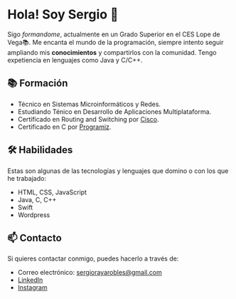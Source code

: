 # Hola! Soy Sergio 👋

Sigo *formandome*, actualmente en un Grado Superior en el CES Lope de Vega📚. Me encanta el mundo de la programación, siempre intento seguir ampliando mis **conocimientos** y compartirlos con la comunidad. Tengo expetiencia en lenguajes como Java y C/C++.

## 📚 Formación

- Técnico en Sistemas Microinformáticos y Redes.
- Estudiando Ténico en Desarrollo de Aplicaciones Multiplataforma.
- Certificado en Routing and Switching por [Cisco](https://www.cisco.com/#tabs-ca9b217826-item-1b113ceb83-tab).
- Certificado en C por [Programiz](https://programiz.pro/certificates/detail/B456A96C3F63).

## 🛠️ Habilidades

Estas son algunas de las tecnologías y lenguajes que domino o con los que he trabajado:

- HTML, CSS, JavaScript
- Java, C, C++
- Swift
- Wordpress

## 📫 Contacto

Si quieres contactar conmigo, puedes hacerlo a través de:

- Correo electrónico: sergiorayarobles@gmail.com
- [LinkedIn](https://www.linkedin.com/in/sergio-raya-robles-60318626a/)
- [Instagram](https://www.instagram.com/sergio_raya17/)

<!---
SergioRaya17/SergioRaya17 is a ✨ special ✨ repository because its `README.md` (this file) appears on your GitHub profile.
You can click the Preview link to take a look at your changes.
--->
